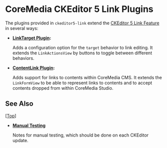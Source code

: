 CoreMedia CKEditor 5 Link Plugins
================================================================================

The plugins provided in `ckeditor5-link` extend the
[CKEditor 5 Link Feature][cke5:docs:link:feature] in several ways:

* **[LinkTarget Plugin](src/linktarget/README.md):**

  Adds a configuration option for the `target` behavior to link editing. It
  extends the `LinkActionsView` by buttons to toggle between different
  behaviors.

* **[ContentLink Plugin](src/contentlink/README.md):**

  Adds support for links to contents within CoreMedia CMS. It extends
  the `LinkFormView` to be able to represent links to contents and to accept
  contents dropped from within CoreMedia Studio.

See Also
--------------------------------------------------------------------------------
[[Top][]]


* **[Manual Testing](./TESTING.md)**

    Notes for manual testing, which should be done on each CKEditor update.

<!-- ======================================================== [ References ] -->

[Top]: <#top>

[cke5:docs:link:feature]: <https://ckeditor.com/docs/ckeditor5/latest/features/link.html> "Link - CKEditor 5 Documentation"
[Manual Testing]: <./TESTING.md>
